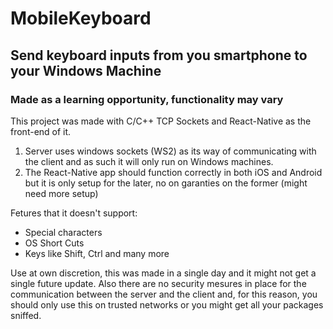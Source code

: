# MobileKeyboard
## Send keyboard inputs from you smartphone to your Windows Machine
### Made as a learning opportunity, functionality may vary

This project was made with C/C++ TCP Sockets and React-Native as the front-end of it.
1. Server uses windows sockets (WS2) as its way of communicating with the client and as such it will only run on Windows machines.
2. The React-Native app should function correctly in both iOS and Android but it is only setup for the later, no  on garanties on the former (might need more setup)

Fetures that it doesn't support:
* Special characters
* OS Short Cuts
* Keys like Shift, Ctrl and many more

Use at own discretion, this was made in a single day and it might not get a single future update. Also there are no security mesures in place for the communication between the server and the client and, for this reason, you should only use this on trusted networks or you might get all your packages sniffed.
